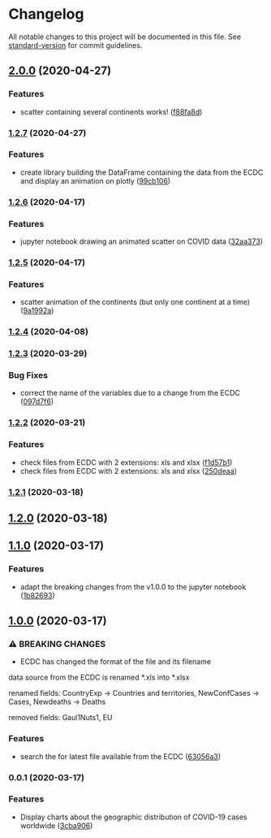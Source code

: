 # Changelog

All notable changes to this project will be documented in this file. See [standard-version](https://github.com/conventional-changelog/standard-version) for commit guidelines.

## [2.0.0](https://github.com/ALT-F1/covid-19/compare/v1.2.7...v2.0.0) (2020-04-27)


### Features

* scatter containing several continents works! ([f88fa8d](https://github.com/ALT-F1/covid-19/commit/f88fa8ddab465a66b35b2cc6e9cf5c997e3b1649))

### [1.2.7](https://github.com/ALT-F1/covid-19/compare/v1.2.6...v1.2.7) (2020-04-27)


### Features

* create library building the DataFrame containing the data from the ECDC and display an animation on plotly ([99cb106](https://github.com/ALT-F1/covid-19/commit/99cb106fd70d7cb9d738eb58c9e156b7a5e83111))

### [1.2.6](https://github.com/ALT-F1/covid-19/compare/v1.2.5...v1.2.6) (2020-04-17)


### Features

* jupyter notebook drawing an animated scatter on COVID data ([32aa373](https://github.com/ALT-F1/covid-19/commit/32aa3737e3504b62cc4c8723d4b36ed12daf8014))

### [1.2.5](https://github.com/ALT-F1/covid-19/compare/v1.2.4...v1.2.5) (2020-04-17)


### Features

* scatter animation of the continents (but only one continent at a time) ([9a1992a](https://github.com/ALT-F1/covid-19/commit/9a1992adc15986631aa23f2b3371ca4df85c9322))

### [1.2.4](https://github.com/ALT-F1/covid-19/compare/v1.2.3...v1.2.4) (2020-04-08)

### [1.2.3](https://github.com/ALT-F1/covid-19/compare/v1.2.2...v1.2.3) (2020-03-29)


### Bug Fixes

* correct the name of the variables due to a change from the ECDC ([097d7f6](https://github.com/ALT-F1/covid-19/commit/097d7f6a7356362939cda9bd6675ca5619d954e1))

### [1.2.2](https://github.com/ALT-F1/covid-19/compare/v1.2.1...v1.2.2) (2020-03-21)


### Features

* check files from ECDC with 2 extensions: xls and xlsx ([f1d57b1](https://github.com/ALT-F1/covid-19/commit/f1d57b11403757a15aa48281d5dad76dd386b061))
* check files from ECDC with 2 extensions: xls and xlsx ([250deaa](https://github.com/ALT-F1/covid-19/commit/250deaa7f2ac67294b9f3a37308209f64a44cbec))

### [1.2.1](https://github.com/ALT-F1/covid-19/compare/v1.2.0...v1.2.1) (2020-03-18)

## [1.2.0](https://github.com/ALT-F1/covid-19/compare/v1.1.0...v1.2.0) (2020-03-18)

## [1.1.0](https://github.com/ALT-F1/covid-19/compare/v1.0.0...v1.1.0) (2020-03-17)


### Features

* adapt the breaking changes from the v1.0.0 to the jupyter notebook ([1b82693](https://github.com/ALT-F1/covid-19/commit/1b826935174644c1463b8e201e32d30e240866eb))

## [1.0.0](https://github.com/ALT-F1/covid-19/compare/v0.0.1...v1.0.0) (2020-03-17)


### ⚠ BREAKING CHANGES

* ECDC has changed the format of the file and its filename

data source from the ECDC is renamed *.xls into *.xlsx

renamed fields: CountryExp -> Countries and territories, NewConfCases -> Cases, Newdeaths -> Deaths

removed fields: Gaul1Nuts1, EU

### Features

* search the for latest file available from the ECDC ([63056a3](https://github.com/ALT-F1/covid-19/commit/63056a3b367accffabf16a778cdea60a6cfe929f))

### 0.0.1 (2020-03-17)


### Features

* Display charts about the geographic distribution of COVID-19 cases worldwide ([3cba906](https://github.com/ALT-F1/covid-19/commit/3cba9069cdb8aa301939cbd3397bdb886eccbc8c))
